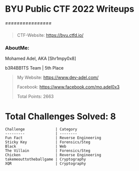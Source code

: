 # BYU Public CTF 2022 Writeups
##### ================
> CTF-Website: https://byu.ctfd.io/
> 
### AboutMe: 
Mohamed Adel,  AKA [Shr1mpy0x8] 

b3R4BB1TS Team | 5th Place

> My Website: https://www.dev-adel.com/
> 
> Facebook: https://www.facebook.com/mo.adel0x3
> 
> Total Points: 2663

# Total Challenges Solved: 8

	Challenge              | Category
	---------              | --------
	Fun Fact               | Reverse Engineering
	Sticky Key             | Forensics/Steg
	Black                  | Web
	The Villain            | Forensics/Steg
	Chicken                | Reverse Engineering
	takemeouttotheballgame | Cryptography
	XQR                    | Cryptography


